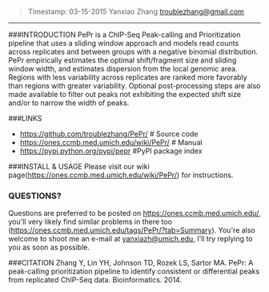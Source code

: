 
> Timestamp: 03-15-2015 Yanxiao Zhang troublezhang@gmail.com
------------------------------------------------------------

###INTRODUCTION
PePr is a ChIP-Seq Peak-calling and Prioritization pipeline 
that uses a sliding window approach and models read counts across 
replicates and between groups with a negative binomial distribution. 
PePr empirically estimates the optimal shift/fragment size and 
sliding window width, and estimates dispersion from the local genomic
area. Regions with less variability across replicates are ranked more
favorably than regions with greater variability. Optional 
post-processing steps are also made available to filter out peaks
not exhibiting the expected shift size and/or to narrow the width of peaks.

###LINKS
* https://github.com/troublezhang/PePr/ # Source code
* https://ones.ccmb.med.umich.edu/wiki/PePr/ # Manual
* https://pypi.python.org/pypi/pepr #PyPI package index


###INSTALL & USAGE
Please visit our wiki page(https://ones.ccmb.med.umich.edu/wiki/PePr/) for instructions. 

### QUESTIONS?
Questions are preferred to be posted on https://ones.ccmb.med.umich.edu/, you'll very likely find similar problems in there too (https://ones.ccmb.med.umich.edu/tags/PePr/?tab=Summary). You're also welcome to shoot me an e-mail at yanxiazh@umich.edu, I'll try replying to you as soon as possible. 


###CITATION
Zhang Y, Lin YH, Johnson TD, Rozek LS, Sartor MA. PePr: A peak-calling prioritization pipeline to identify consistent or differential peaks from replicated ChIP-Seq data. Bioinformatics. 2014.
